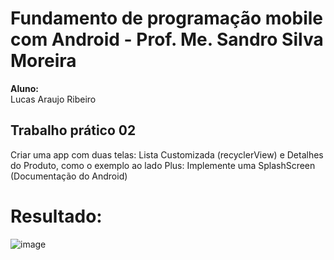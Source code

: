 # Fundamento de programação mobile com Android - Prof. Me. Sandro Silva Moreira
**Aluno:** <br/>
Lucas Araujo Ribeiro <br/>

## Trabalho prático 02
Criar uma app com duas telas: Lista Customizada (recyclerView) e Detalhes do Produto, como o exemplo ao lado
Plus: Implemente uma SplashScreen (Documentação do Android)

# Resultado:
![image](https://github.com/user-attachments/assets/5eebbc8e-b548-4147-ad91-140c9a2f4c41)

